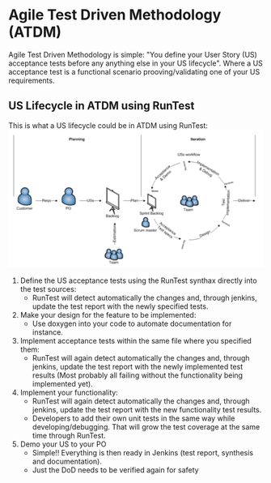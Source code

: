 # Agile Test Driven Methodology (ATDM)

Agile Test Driven Methodology is simple: "You define your User Story (US) acceptance tests before any anything else in your US lifecycle". 
Where a US acceptance test is a functional scenario prooving/validating one of your US requirements.

## US Lifecycle in ATDM using RunTest

This is what a US lifecycle could be in ATDM using RunTest: 
![ATDM User Story lifecycle](ATDM.png)

1. Define the US acceptance tests using the RunTest synthax directly into the test sources:
	* RunTest will detect automatically the changes and, through jenkins, update the test report with the newly specified tests.
2. Make your design for the feature to be implemented:
	* Use doxygen into your code to automate documentation for instance.
3. Implement acceptance tests within the same file where you specified them:
	* RunTest will again detect automatically the changes and, through jenkins, update the test report with the newly implemented test results (Most probably all failing without the functionality being implemented yet).
3. Implement your functionality:
	* RunTest will again detect automatically the changes and, through jenkins, update the test report with the new functionality test results.
	* Developers to add their own unit tests in the same way while developing/debugging. That will grow the test coverage at the same time through RunTest.
4. Demo your US to your PO
	* Simple!! Everything is then ready in Jenkins (test report, synthesis and documentation).
	* Just the DoD needs to be verified again for safety


